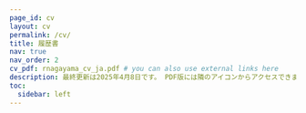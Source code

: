 ```yaml
---
page_id: cv
layout: cv
permalink: /cv/
title: 履歴書
nav: true
nav_order: 2
cv_pdf: rnagayama_cv_ja.pdf # you can also use external links here
description: 最終更新は2025年4月8日です。 PDF版には隣のアイコンからアクセスできます。
toc:
  sidebar: left
---
```

